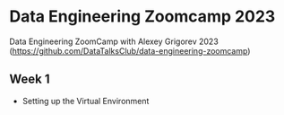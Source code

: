 # Data Engineering Zoomcamp 2023
Data Engineering ZoomCamp with Alexey Grigorev 2023 (https://github.com/DataTalksClub/data-engineering-zoomcamp)

## Week 1 
- Setting up the Virtual Environment
